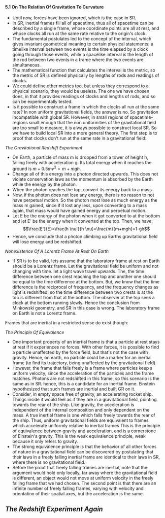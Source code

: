#### 5.1 On The Relation Of Gravitation To Curvature

- Until now, forces have been ignored, which is the case in SR.
- In SR, inertial frames fill all of spacetime, thus all of spacetime can be described by a single frame, whose coordinate points are all at rest, and whose clocks all run at the same rate relative to the origin's clock.
- The fundamental postulates led to the concept of the interval, which gives invariant geometrical meaning to certain physical statements: a timelike interval between two events is the time elapsed by a clock going through those events, while a spacelike interval is the length of the rod between two events in a frame where the two events are simultaneous.
- The mathematical function that calculates the interval is the metric, so the metric of SR is defined physically by lengths of rods and readings of clocks.
- We could define other metrics too, but unless they correspond to a physical scenario, they would be useless. The one we have chosen does, in that it provides readings of clocks and lengths of rods, and so can be experimentally tested.
- Is it possible to construct a frame in which the clocks all run at the same rate? In non uniform gravitational fields, the answer is no. So gravitation incompatible with global SR. However, in small regions of spacetime- regions small enough that the non uniformities of the gravitational field are too small to measure, it is always possible to construct local SR. So we have to build local SR into a more general theory. The first step is to proof that clocks don't run at the same rate in a gravitational field:

*The Gravitational Redshift Experiment*
- On Earth, a particle of mass m is dropped from a tower of height h, falling freely with acceleration g. Its total energy when it reaches the ground is $m+0.5mv^{2}= m+mgh$.
- Change all of this energy into a photon directed upwards. This does not violate conservation laws as the momentum is absorbed by the Earth while the energy by the photon. 
- When the photon reaches the top, convert its energy back to a mass. 
- Now, if the photon does not lose any energy, there is no reason to not have perpetual motion. So the photon most lose as much energy as the mass m gained, since if it lost any less, upon converting to a mass again, that mass would have gained energy and perpetual motion.
- Let E be the energy of the photon when it got converted to at the bottom and let E' be the energy when it converted at the top. Then, we have: $$\frac{E'}{E}=\frac{h \nu'}{h \nu}=\frac{m}{m+mgh}=1-gh$$
- Hence, we conclude that a photon climbing up Earths gravitational field will lose energy and be redshifted.

*Nonexistence Of A Lorentz Frame At Rest On Earth* 
- If SR is to be valid, lets assume that the laboratory frame at rest on Earth should be a Lorentz frame. Let the gravitational field be uniform and not changing with time. let a light wave travel upwards. The, the time difference between one crest reaching the top and another one should be equal to the time difference at the bottom. But, we know that the time difference is the reciprocal of frequency, and the frequency changes as light is redshifted, so the time difference between two crests is at the top is different from that at the bottom. The observer at the top sees a clock at the bottom running slowly. Hence the conclusion from Minkowski geometry, and SR in this case is wrong. The laboratory frame on Earth is not a Lorentz frame.

Frames that are inertial in a restricted sense do exist though:

*The Principle Of Equivalence*
- One important property of an inertial frame is that a particle at rest stays at rest if it experiences no forces. With other forces, it is possible to find a particle unaffected by the force field, but that's not the case with gravity. Hence, on earth, no particle could be a marker for an inertial frame (to find its trajectory, being unaffected by the gravitational field).
- However, the frame that falls freely is a frame where particles keep a uniform velocity, since the acceleration of the particles and the frame matches. Photons are not redshifted in this frame, so this scenario is the same as in SR. hence, this is a candidate for an inertial frame. Einstein hypothesized that such frames are inertial and built GR on it.
- Consider, in empty space free of gravity, an accelerating rocket ship. Things inside it would feel as if they are in a gravitational field, pointing towards the rear of the ship. Like gravity, the acceleration is independent of the internal composition and only dependent on the mass. A true inertial frame is one which falls freely towards the rear of the ship. Thus, uniform gravitational fields are equivalent to frames which accelerate uniformly relative to inertial frames This is the principle of equivalence between gravity and acceleration, and is a cornerstone of Einstein's gravity. This is the weak equivalence principle, weak because it only refers to gravity.
- The strong equivalence principle is that the behavior of all other forces of nature in a gravitational field can be discovered by postulating that their laws in a freely falling inertial frame are identical to their laws in SR, where there is no gravitational field.
- Before the proof that freely falling frames are inertial, note that the argument would hold only locally, far away where the gravitational field is different, an object would not move at uniform velocity in the freely falling frame that we had chosen. The second point is that there are an infinite number of freely falling frames, varying with velocity and orientation of their spatial axes, but the acceleration is the same.

*The Redshift Experiment Again*
- 

